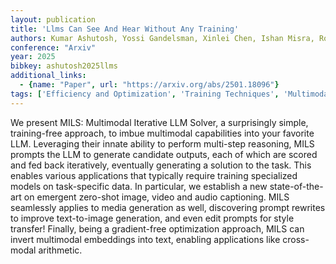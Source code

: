```yaml
---
layout: publication
title: 'Llms Can See And Hear Without Any Training'
authors: Kumar Ashutosh, Yossi Gandelsman, Xinlei Chen, Ishan Misra, Rohit Girdhar
conference: "Arxiv"
year: 2025
bibkey: ashutosh2025llms
additional_links:
  - {name: "Paper", url: "https://arxiv.org/abs/2501.18096"}
tags: ['Efficiency and Optimization', 'Training Techniques', 'Multimodal Models', 'RAG', 'Prompting', 'Applications']
---
```

We present MILS: Multimodal Iterative LLM Solver, a surprisingly simple,
training-free approach, to imbue multimodal capabilities into your favorite
LLM. Leveraging their innate ability to perform multi-step reasoning, MILS
prompts the LLM to generate candidate outputs, each of which are scored and fed
back iteratively, eventually generating a solution to the task. This enables
various applications that typically require training specialized models on
task-specific data. In particular, we establish a new state-of-the-art on
emergent zero-shot image, video and audio captioning. MILS seamlessly applies
to media generation as well, discovering prompt rewrites to improve
text-to-image generation, and even edit prompts for style transfer! Finally,
being a gradient-free optimization approach, MILS can invert multimodal
embeddings into text, enabling applications like cross-modal arithmetic.
